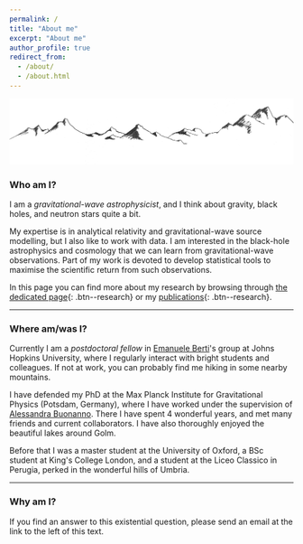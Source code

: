 ```yaml
---
permalink: /
title: "About me"
excerpt: "About me"
author_profile: true
redirect_from: 
  - /about/
  - /about.html
---
```


 

![image info](./pictures/minimal_mountain.png)



### Who am I?

I am a *gravitational-wave astrophysicist*, and I think about gravity, black holes, and neutron stars quite a bit.

My expertise is in analytical relativity and gravitational-wave source modelling, but I also like to work with data. I am interested in the black-hole astrophysics and cosmology that we can learn from gravitational-wave observations. Part of my work is devoted to develop statistical tools to maximise the scientific return from such observations.

In this page you can find more about my research by browsing through [the dedicated page](https://aantonelli94.github.io/research/){: .btn--research} or my [publications](https://aantonelli94.github.io/publications/){: .btn--research}.

-------------

### Where am/was I?

Currently I am a *postdoctoral fellow* in [Emanuele Berti](https://pages.jh.edu/eberti2/)'s group at Johns Hopkins University, where I regularly interact with bright students and colleagues. If not at work, you can probably find me hiking in some nearby mountains.

I have defended my PhD at the Max Planck Institute for Gravitational Physics (Potsdam, Germany), where I have worked under the supervision of [Alessandra Buonanno](https://en.wikipedia.org/wiki/Alessandra_Buonanno).
There I have spent 4 wonderful years, and met many friends and current collaborators. I have also thoroughly enjoyed the beautiful lakes around Golm.

Before that I was a master student at the University of Oxford, a BSc student at King's College London, and a student at the Liceo Classico in Perugia, perked in the wonderful hills of Umbria.


-------------

### Why am I?

If you find an answer to this existential question, please send an email at the link to the left of this text.

